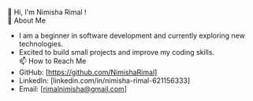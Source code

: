 👋 Hi, I'm Nimisha Rimal !<br>
🚀 About Me<br>
- I am a beginner in software development and currently exploring new technologies.<br>
- Excited to build small projects and improve my coding skills.<br>
📫 How to Reach Me<br>
- GitHub: [https://github.com/NimishaRimal]
- LinkedIn: [linkedin.com/in/nimisha-rimal-621156333]
- Email: [rimalnimisha@gmail.com]



 
 
